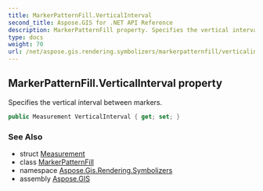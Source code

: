```yaml
---
title: MarkerPatternFill.VerticalInterval
second_title: Aspose.GIS for .NET API Reference
description: MarkerPatternFill property. Specifies the vertical interval between markers
type: docs
weight: 70
url: /net/aspose.gis.rendering.symbolizers/markerpatternfill/verticalinterval/
---
```

## MarkerPatternFill.VerticalInterval property

Specifies the vertical interval between markers.

```csharp
public Measurement VerticalInterval { get; set; }
```

### See Also

* struct [Measurement](../../../aspose.gis.rendering/measurement/)
* class [MarkerPatternFill](../)
* namespace [Aspose.Gis.Rendering.Symbolizers](../../markerpatternfill/)
* assembly [Aspose.GIS](../../../)


